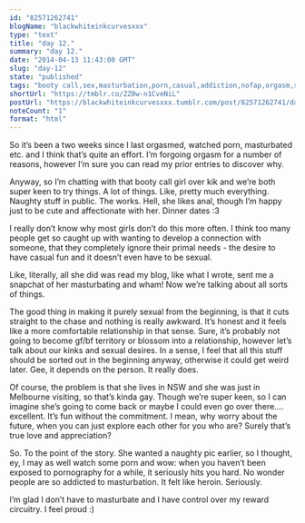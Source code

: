 ```yaml
---
id: "82571262741"
blogName: "blackwhiteinkcurvesxxx"
type: "text"
title: "day 12."
summary: "day 12."
date: "2014-04-13 11:43:00 GMT"
slug: "day-12"
state: "published"
tags: "booty call,sex,masturbation,porn,casual,addiction,nofap,orgasm,snapchat"
shortUrl: "https://tmblr.co/ZZ0w-n1CveNiL"
postUrl: "https://blackwhiteinkcurvesxxx.tumblr.com/post/82571262741/day-12"
noteCount: "1"
format: "html"
---
```


So it’s been a two weeks since I last orgasmed, watched porn, masturbated etc. and I think that’s quite an effort. I’m forgoing orgasm for a number of reasons, however I’m sure you can read my prior entries to discover why.

Anyway, so I’m chatting with that booty call girl over kik and we’re both super keen to try things. A lot of things. Like, pretty much everything. Naughty stuff in public. The works. Hell, she likes anal, though I’m happy just to be cute and affectionate with her. Dinner dates :3

I really don’t know why most girls don’t do this more often. I think too many people get so caught up with wanting to develop a connection with someone, that they completely ignore their primal needs - the desire to have casual fun and it doesn’t even have to be sexual.

Like, literally, all she did was read my blog, like what I wrote, sent me a snapchat of her masturbating and wham! Now we’re talking about all sorts of things.

The good thing in making it purely sexual from the beginning, is that it cuts straight to the chase and nothing is really awkward. It’s honest and it feels like a more comfortable relationship in that sense. Sure, it’s probably not going to become gf/bf territory or blossom into a relationship, however let’s talk about our kinks and sexual desires. In a sense, I feel that all this stuff should be sorted out in the beginning anyway, otherwise it could get weird later. Gee, it depends on the person. It really does.

Of course, the problem is that she lives in NSW and she was just in Melbourne visiting, so that’s kinda gay. Though we’re super keen, so I can imagine she’s going to come back or maybe I could even go over there…. excellent. It’s fun without the commitment. I mean, why worry about the future, when you can just explore each other for you who are? Surely that’s true love and appreciation?

So. To the point of the story. She wanted a naughty pic earlier, so I thought, ey, I may as well watch some porn and wow: when you haven’t been exposed to pornography for a while, it seriously hits you hard. No wonder people are so addicted to masturbation. It felt like heroin. Seriously.

I’m glad I don’t have to masturbate and I have control over my reward circuitry. I feel proud :)